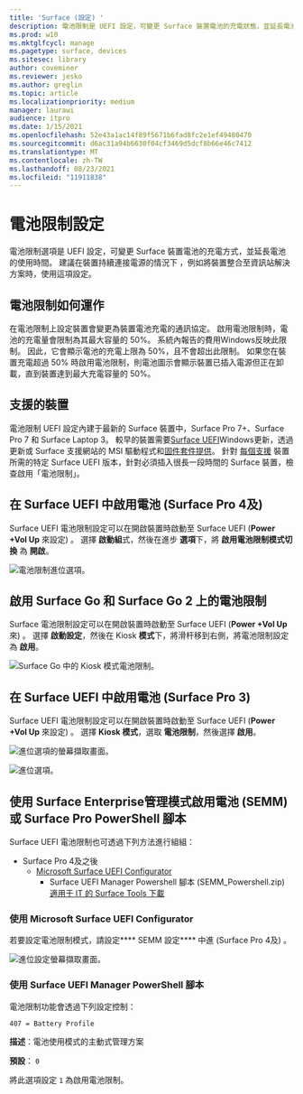 ```yaml
---
title: 'Surface (設定) '
description: 電池限制是 UEFI 設定，可變更 Surface 裝置電池的充電狀態，並延長電池的使用時間。
ms.prod: w10
ms.mktglfcycl: manage
ms.pagetype: surface, devices
ms.sitesec: library
author: coveminer
ms.reviewer: jesko
ms.author: greglin
ms.topic: article
ms.localizationpriority: medium
manager: laurawi
audience: itpro
ms.date: 1/15/2021
ms.openlocfilehash: 52e43a1ac14f89f5671b6fad8fc2e1ef49480470
ms.sourcegitcommit: d6ac31a94b6630f04cf3469d5dcf8b66e46c7412
ms.translationtype: MT
ms.contentlocale: zh-TW
ms.lasthandoff: 08/23/2021
ms.locfileid: "11911838"
---
```

# <a name="battery-limit-setting"></a>電池限制設定

電池限制選項是 UEFI 設定，可變更 Surface 裝置電池的充電方式，並延長電池的使用時間。 建議在裝置持續連接電源的情況下 ，例如將裝置整合至資訊站解決方案時，使用這項設定。  

## <a name="how-battery-limit-works"></a>電池限制如何運作

在電池限制上設定裝置會變更為裝置電池充電的通訊協定。 啟用電池限制時，電池的充電量會限制為其最大容量的 50%。 系統內報告的費用Windows反映此限制。 因此，它會顯示電池的充電上限為 50%，且不會超出此限制。 如果您在裝置充電超過 50% 時啟用電池限制，則電池圖示會顯示裝置已插入電源但正在卸載，直到裝置達到最大充電容量的 50%。  

## <a name="supported-devices"></a>支援的裝置

電池限制 UEFI 設定內建于最新的 Surface 裝置中，Surface Pro 7+、Surface Pro 7 和 Surface Laptop 3。 較早的裝置需要[Surface UEFI](manage-surface-driver-and-firmware-updates.md)Windows更新，透過更新或 Surface 支援網站的 MSI 驅動程式和[固件套件提供](https://support.microsoft.com/help/4023482/surface-download-drivers-and-firmware-for-surface)。 針對 [每個支援](https://support.microsoft.com/help/4464941) 裝置所需的特定 Surface UEFI 版本，針對必須插入很長一段時間的 Surface 裝置，檢查啟用「電池限制」。

## <a name="enabling-battery-limit-in-surface-uefi-surface-pro-4-and-later"></a>在 Surface UEFI 中啟用電池 (Surface Pro 4及) 

Surface UEFI 電池限制設定可以在開啟裝置時啟動至 Surface UEFI (**Power +Vol Up** 來設定) 。 選擇 **啟動組**式，然後在進步 **選項**下，將 **啟用電池限制模式切換** 為 **開啟**。  

![電池限制進位選項。](images/enable-bl.png)

## <a name="enabling-battery-limit-on-surface-go-and-surface-go-2"></a>啟用 Surface Go 和 Surface Go 2 上的電池限制

Surface 電池限制設定可以在開啟裝置時啟動至 Surface UEFI (**Power +Vol Up** 來) 。 選擇 **啟動設定**，然後在 Kiosk **模式**下，將滑杆移到右側，將電池限制設定為 **啟用**。  

![Surface Go 中的 Kiosk 模式電池限制。](images/go-batterylimit.png)

## <a name="enabling-battery-limit-in-surface-uefi-surface-pro-3"></a>在 Surface UEFI 中啟用電池 (Surface Pro 3) 

Surface UEFI 電池限制設定可以在開啟裝置時啟動至 Surface UEFI (**Power +Vol Up** 來設定) 。 選擇 **Kiosk 模式**，選取 **電池限制**，然後選擇 **啟用**。

![進位選項的螢幕擷取畫面。](images/enable-bl-sp3.png)

![進位選項。](images/enable-bl-sp3-2.png)

## <a name="enabling-battery-limit-using-surface-enterprise-management-mode-semm-or-surface-pro-3-firmware-powershell-scripts"></a>使用 Surface Enterprise管理模式啟用電池 (SEMM) 或 Surface Pro PowerShell 腳本

Surface UEFI 電池限制也可透過下列方法進行組組：

- Surface Pro 4及之後
  - [Microsoft Surface UEFI Configurator](surface-enterprise-management-mode.md)  
    - Surface UEFI Manager Powershell 腳本 (SEMM_Powershell.zip) [適用于 IT 的 Surface Tools 下載](https://www.microsoft.com/download/details.aspx?id=46703)

### <a name="using-microsoft-surface-uefi-configurator"></a>使用 Microsoft Surface UEFI Configurator

若要設定電池限制模式，請設定**** SEMM 設定**** 中進 (Surface Pro 4及) 。

![進位設定螢幕擷取畫面。](images/semm-bl.png)

### <a name="using-surface-uefi-manager-powershell-scripts"></a>使用 Surface UEFI Manager PowerShell 腳本

電池限制功能會透過下列設定控制：  

`407 = Battery Profile`

**描述**：電池使用模式的主動式管理方案

**預設**：  `0`

將此選項設定 `1` 為啟用電池限制。

